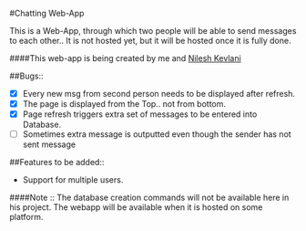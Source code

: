 #Chatting Web-App

This is a Web-App, through which two people will be able to send messages to each other.. It is not hosted yet, but it will be hosted once it is fully done.

####This web-app is being created by me and [Nilesh Kevlani](https://github.com/njkevlani)

##Bugs::
- [x] Every new msg from second person needs to be displayed after refresh.
- [x] The page is displayed from the Top.. not from bottom.
- [x] Page refresh triggers extra set of messages to be entered into Database.
- [ ] Sometimes extra message is outputted even though the sender has not sent message

##Features to be added::
* Support for multiple users.

####Note :: The database creation commands will not be available here in his project. The webapp will be available when it is hosted on some platform.
